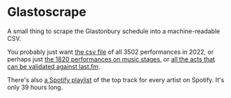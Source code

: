 # Glastoscrape
A small thing to scrape the Glastonbury schedule into a machine-readable CSV.

You probably just want [the csv file](glastonbury_2022_schedule.csv) of all 3502 performances in 2022, or perhaps just [the 1820 performances on music stages](last_fm/glastonbury_2022_schedule_onlymusic.csv), or [all the acts that can be validated against last.fm](last_fm/glastonbury_2022_schedule_filtered.csv).

There's also [a Spotify playlist](https://open.spotify.com/playlist/3j7zanQmaBfSuOcQxr4Flg?si=3ddbf43039b04ffc) of the top track for every artist on Spotify. It's only 39 hours long.

